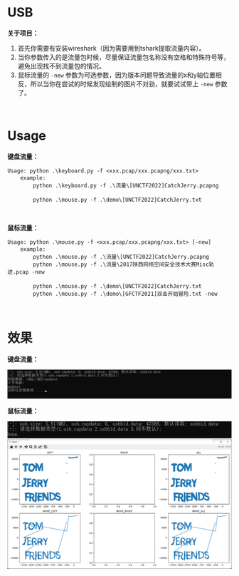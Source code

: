 # USB

**关于项目：**

1. 首先你需要有安装wireshark（因为需要用到tshark提取流量内容）。
2. 当你参数传入的是流量包时候，尽量保证流量包名称没有空格和特殊符号等，避免出现找不到流量包的情况。
3. 鼠标流量的 `-new` 参数为可选参数，因为版本问题导致流量的x和y轴位置相反，所以当你在尝试的时候发现绘制的图片不对劲，就要试试带上 `-new` 参数了。

<br>

# Usage

**键盘流量：**

```
Usage: python .\keyboard.py -f <xxx.pcap/xxx.pcapng/xxx.txt>
    example:
	    python .\keyboard.py -f .\流量\[UNCTF2022]CatchJerry.pcapng
	    
        python .\mouse.py -f .\demo\[UNCTF2022]CatchJerry.txt
```

<br>

**鼠标流量：**

```
Usage: python .\mouse.py -f <xxx.pcap/xxx.pcapng/xxx.txt> [-new]
    example:
        python .\mouse.py -f .\流量\[UNCTF2022]CatchJerry.pcapng
        python .\mouse.py -f .\流量\2017陕西网络空间安全技术大赛Misc轨迹.pcap -new
        
        python .\mouse.py -f .\demo\[UNCTF2022]CatchJerry.txt
        python .\mouse.py -f .\demo\[GFCTF2021]双击开始冒险.txt -new
```

<br>

# 效果

**键盘流量：**

<img src="./images/image3.png">

<br>

**鼠标流量：**

<img src="./images/image1.png">

<img src="./images/image2.png">

